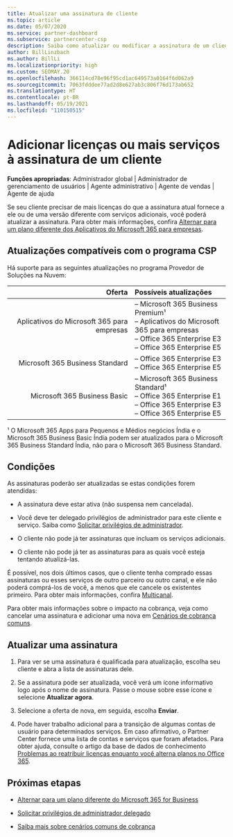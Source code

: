 ```yaml
---
title: Atualizar uma assinatura de cliente
ms.topic: article
ms.date: 05/07/2020
ms.service: partner-dashboard
ms.subservice: partnercenter-csp
description: Saiba como atualizar ou modificar a assinatura de um cliente. Adicione mais licenças ou migre para uma versão diferente com mais serviços.
author: BillLinzbach
ms.author: BillLi
ms.localizationpriority: high
ms.custom: SEOMAY.20
ms.openlocfilehash: 366114cd78e96f95cd1ac649573a0164f6d062a9
ms.sourcegitcommit: 7063fdddee77ad2d8e627ab3c806f76d173ab652
ms.translationtype: HT
ms.contentlocale: pt-BR
ms.lasthandoff: 05/19/2021
ms.locfileid: "110150515"
---
```

# <a name="add-licenses-or-more-services-to-a-customers-subscription"></a>Adicionar licenças ou mais serviços à assinatura de um cliente

**Funções apropriadas**: Administrador global | Administrador de gerenciamento de usuários | Agente administrativo | Agente de vendas | Agente de ajuda

Se seu cliente precisar de mais licenças do que a assinatura atual fornece a ele ou de uma versão diferente com serviços adicionais, você poderá atualizar a assinatura. Para obter mais informações, confira [Alternar para um plano diferente dos Aplicativos do Microsoft 365 para empresas](/microsoft-365/commerce/subscriptions/switch-to-a-different-plan).

## <a name="upgrades-supported-in-the-csp-program"></a>Atualizações compatíveis com o programa CSP <a id="upgradesubscription"></a>

Há suporte para as seguintes atualizações no programa Provedor de Soluções na Nuvem:

| Oferta | Possíveis atualizações|
|---:|:---|
| Aplicativos do Microsoft 365 para empresas   | – Microsoft 365 Business Premium¹ <br/>  – Aplicativos do Microsoft 365 para empresas <br/> – Office 365 Enterprise E3 <br/> – Office 365 Enterprise E5 <br/> |
| Microsoft 365 Business Standard    | – Office 365 Enterprise E3 <br/> – Office 365 Enterprise E5 <br/> |
| Microsoft 365 Business Basic | – Microsoft 365 Business Standard¹ <br/> – Office 365 Enterprise E1 <br/> – Office 365 Enterprise E3<br/> – Office 365 Enterprise E5 <br/> |

¹ O Microsoft 365 Apps para Pequenos e Médios negócios Índia e o Microsoft 365 Business Basic Índia podem ser atualizados para o Microsoft 365 Business Standard Índia, não para o Microsoft 365 Business Standard.


## <a name="conditions"></a>Condições

As assinaturas poderão ser atualizadas se estas condições forem atendidas:

- A assinatura deve estar ativa (não suspensa nem cancelada).

- Você deve ter delegado privilégios de administrador para este cliente e serviço. Saiba como [Solicitar privilégios de administrador](request-a-relationship-with-a-customer.md).

- O cliente não pode já ter assinaturas que incluam os serviços adicionais.

- O cliente não pode já ter as assinaturas para as quais você esteja tentando atualizá-las.

É possível, nos dois últimos casos, que o cliente tenha comprado essas assinaturas ou esses serviços de outro parceiro ou outro canal, e ele não poderá comprá-los de você, a menos que ele cancele os existentes primeiro. Para obter mais informações, confira [Multicanal](multichannel.md).

Para obter mais informações sobre o impacto na cobrança, veja como cancelar uma assinatura e adicionar uma nova em [Cenários de cobrança comuns](common-billing-scenarios.md).

## <a name="upgrade-a-subscription"></a>Atualizar uma assinatura

1. Para ver se uma assinatura é qualificada para atualização, escolha seu cliente e abra a lista de assinaturas dele.

2. Se a assinatura pode ser atualizada, você verá um ícone informativo logo após o nome de assinatura. Passe o mouse sobre esse ícone e selecione **Atualizar agora**.

3. Selecione a oferta de nova, em seguida, escolha **Enviar**.

4. Pode haver trabalho adicional para a transição de algumas contas de usuário para determinados serviços. Em caso afirmativo, o Partner Center fornece uma lista de contas e serviços que foram afetados. Para obter ajuda, consulte o artigo da base de dados de conhecimento [Problemas ao reatribuir licenças enquanto você alterna planos no Office 365](/microsoft-365/commerce/subscriptions/switch-to-a-different-plan).


## <a name="next-steps"></a>Próximas etapas

- [Alternar para um plano diferente do Microsoft 365 for Business](/microsoft-365/commerce/subscriptions/switch-to-a-different-plan)

- [Solicitar privilégios de administrador delegado](request-a-relationship-with-a-customer.md)

- [Saiba mais sobre cenários comuns de cobrança](common-billing-scenarios.md)
